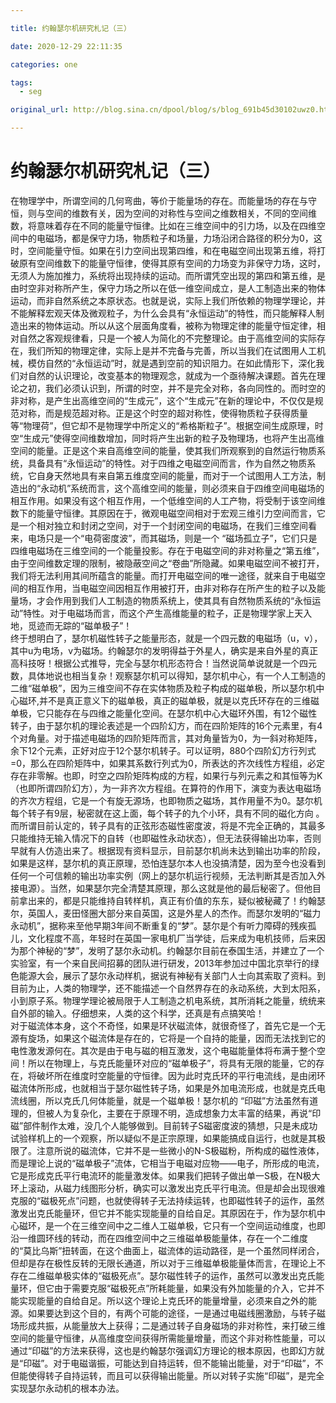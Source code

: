 ```yaml
---

title: 约翰瑟尔机研究札记（三）

date: 2020-12-29 22:11:35

categories: one

tags: 
  - seg

original_url: http://blog.sina.cn/dpool/blog/s/blog_691b45d30102uwz0.html?type=-1

---
```



# 约翰瑟尔机研究札记（三）

在物理学中，所谓空间的几何弯曲，等价于能量场的存在。而能量场的存在与守恒，则与空间的维数有关，因为空间的对称性与空间之维数相关，不同的空间维数，将意味着存在不同的能量守恒律。比如在三维空间中的引力场，以及在四维空间中的电磁场，都是保守力场，物质粒子和场量，力场沿闭合路径的积分为0，这时，空间能量守恒。如果在引力空间出现第四维，和在电磁空间出现第五维，将打破原有空间维数下的能量守恒律，使得其原有空间的力场变为非保守力场，这时，无须人为施加推力，系统将出现持续的运动。而所谓凭空出现的第四和第五维，是由时空非对称所产生，保守力场之所以在低一维空间成立，是人工制造出来的物体运动，而非自然系统之本原状态。也就是说，实际上我们所依赖的物理学理论，并不能解释宏观天体及微观粒子，为什么会具有“永恒运动”的特性，而只能解释人制造出来的物体运动。所以从这个层面角度看，被称为物理定律的能量守恒定律，相对自然之客观规律看，只是一个被人为简化的不完整理论。由于高维空间的实际存在，我们所知的物理定律，实际上是并不完备与完善，所以当我们在试图用人工机械，模仿自然的“永恒运动”时，就是遇到空前的知识阻力。在如此情形下，深化我们对自然的认识理论，改变基本的物理观念，就成为一个亟待解决课题。首先在理论之初，我们必须认识到，所谓的时空，并不是完全对称，各向同性的。而时空的非对称，是产生出高维空间的“生成元”，这个“生成元”在新的理论中，不仅仅是规范对称，而是规范超对称。正是这个时空的超对称性，使得物质粒子获得质量等“物理荷”，但它却不是物理学中所定义的“希格斯粒子”。根据空间生成原理，时空“生成元”使得空间维数增加，同时将产生出新的粒子及物理场，也将产生出高维空间的能量。正是这个来自高维空间的能量，使其我们所观察到的自然运行物质系统，具备具有“永恒运动”的特性。对于四维之电磁空间而言，作为自然之物质系统，它自身天然地具有来自第五维度空间的能量，而对于一个试图用人工方法，制造出的“永动机”系统而言，这个高维空间的能量，则必须来自于四维空间电磁场的相互作用。如果没有这个相互作用，一个低维空间的人工产物，将受制于该空间维数下的能量守恒律。其原因在于，微观电磁空间相对于宏观三维引力空间而言，它是一个相对独立和封闭之空间，对于一个封闭空间的电磁场，在我们三维空间看来，电场只是一个“电荷密度波”，而其磁场，则是一个 “磁场孤立子”，它们只是四维电磁场在三维空间的一个能量投影。存在于电磁空间的非对称量之“第五维”，由于空间维数定理的限制，被隐蔽空间之“卷曲”所隐藏。如果电磁空间不被打开，我们将无法利用其间所蕴含的能量。而打开电磁空间的唯一途径，就来自于电磁空间的相互作用，当电磁空间因相互作用被打开，由非对称存在所产生的粒子以及能量场，才会作用到我们人工制造的物质系统上，使其具有自然物质系统的“永恒运动”特性。对于电磁场而言，而这个产生高维能量的粒子，正是物理学家上天入地，觅迹而无踪的“磁单极子”！  
终于想明白了，瑟尔机磁性转子之能量形态，就是一个四元数的电磁场（u，v），其中u为电场，v为磁场。约翰瑟尔的发明得益于外星人，确实是来自外星的真正高科技呀！根据公式推导，完全与瑟尔机形态符合！当然说简单说就是一个四元数，具体地说也相当复杂！观察瑟尔机可以得知，瑟尔机中心，有一个人工制造的二维“磁单极”，因为三维空间不存在实体物质及粒子构成的磁单极，所以瑟尔机中心磁环,并不是真正意义下的磁单极，真正的磁单极，就是以克氏环存在的三维磁单极，它只能存在与四维之能量化空间。在瑟尔机中心大磁环外围，有12个磁性转子，由于瑟尔机的理论表述是一个四阶幻方，而在四阶矩阵的16个元素里，有4个对角量。对于描述电磁场的四阶矩阵而言，其对角量皆为0，为一斜对称矩阵，余下12个元素，正好对应于12个瑟尔机转子。可以证明，880个四阶幻方行列式=0，那么在四阶矩阵中，如果其系数行列式为0，所表达的齐次线性方程组，必定存在非零解。也即，时空之四阶矩阵构成的方程，如果行与列元素之和其恒等为K（也即所谓四阶幻方），为一非齐次方程组。在算符的作用下，演变为表达电磁场的齐次方程组，它是一个有旋无源场，也即物质之磁场，其作用量不为0。瑟尔机每个转子有9层，秘密就在这上面，每个转子的九个小环，具有不同的磁化方向 。而所谓目前认定的，转子具有的正弦形态磁性密度波，将是不完全正确的，其最多只能维持无输入情况下的自转（也即磁性永动状态），但无法获得输出功率，否则早就有人仿造出来了。根据现有资料显示，目前瑟尔机尚未达到输出功率的阶段，如果是这样，瑟尔机的真正原理，恐怕连瑟尔本人也没搞清楚，因为至今也没看到任何一个可信赖的输出功率实例（网上的瑟尔机运行视频，无法判断其是否加入外接电源）。当然，如果瑟尔完全清楚其原理，那么这就是他的最后秘密了。但他目前拿出来的，都是只能维持自转样机，真正有价值的东东，疑似被秘藏了！约翰瑟尔，英国人，麦田怪圈大部分来自英国，这是外星人的杰作。而瑟尔发明的“磁力永动机”，据称来至他早期3年间不断重复的“梦”。瑟尔是个有听力障碍的残疾孤儿，文化程度不高，年轻时在英国一家电机厂当学徒，后来成为电机技师，后来因为那个神秘的“梦”，发明了瑟尔永动机。约翰瑟尔目前在泰国生活，并建立了一个实验室，有一个来自民间招募的团队进行研发，2013年参加过中国北京举行的绿色能源大会，展示了瑟尔永动样机，据说有神秘有关部门人士向其索取了资料。到目前为止，人类的物理学，还不能描述一个自然界存在的永动系统，大到太阳系，小到原子系。物理学理论被局限于人工制造之机电系统，其所消耗之能量，统统来自外部的输入。仔细想来，人类的这个科学，还真是有点搞笑哈！  
对于磁流体本身，这个不奇怪，如果是环状磁流体，就很奇怪了，首先它是一个无源有旋场，如果这个磁流体是存在的，它将是一个自持的能量，因而无法找到它的电性激发源何在。其次是由于电与磁的相互激发，这个电磁能量体将布满于整个空间！所以在物理上，与克氏能量环对应的“磁单极子”，将具有无限的能量，它的存在，将破坏所在维度时空能量的守恒律。因为此时克氏环的平行电流线，是由闭环磁流体所形成，也就相当于瑟尔磁性转子场，如果是外加电流形成，也就是克氏电流线圈，所以克氏几何体能量，就是一个磁单极！瑟尔机的 “印磁”方法虽然有道理的，但被人为复杂化，主要在于原理不明，造成想象力太丰富的结果，再说“印磁”部件制作太难，没几个人能够做到。目前转子S磁密度波的猜想，只是未成功试验样机上的一个观察，所以疑似不是正宗原理，如果能搞成自运行，也就是其极限了。注意所说的磁流体，它并不是一些微小的N-S极磁粉，所构成的磁性液体，而是理论上说的“磁单极子”流体，它相当于电磁对应物——电子，所形成的电流，它是形成克氏平行电流环的能量激发体。如果我们把转子做出单一S极，在N极大环上滚动，从磁力线图形分析，确实可以激发出克氏平行电流。但是却会出现很难克服的“磁极死点”问题，也就使得转子无法持续运转，也即磁性转子的运作，虽然激发出克氏能量环，但它并不能实现能量的自给自足。其原因在于，作为瑟尔机中心磁环，是一个在三维空间中之二维人工磁单极，它只有一个空间运动维度，也即沿一维圆环线的转动，而在四维空间中之三维磁单极能量体，存在一个二维度的“莫比乌斯”扭转面，在这个曲面上，磁流体的运动路径，是一个虽然同样闭合，但却是存在极性反转的无限长通道，所以对于三维磁单极能量体而言，在理论上不存在二维磁单极实体的“磁极死点”。瑟尔磁性转子的运作，虽然可以激发出克氏能量环，但它由于需要克服“磁极死点”所耗能量，如果没有外加能量的介入，它并不能实现能量的自给自足。所以这个理论上克氏环的能量增量，必须来自之外的能源。如果要达到这个目的，有两个可能的途径，一是通过电磁线圈激励，与转子磁场形成共振，从能量放大上获得；二是通过转子自身磁场的非对称性，来打破三维空间的能量守恒律，从高维度空间获得所需能量增量，而这个非对称性能量，可以通过“印磁”的方法来获得，这也是约翰瑟尔强调幻方理论的根本原因，也即幻方就是“印磁”。对于电磁谐振，可能达到自持运转，但不能输出能量，对于“印磁”，不但能使得转子自持运转，而且可以获得输出能量。所以对转子实施“印磁”，是完全实现瑟尔永动机的根本办法。